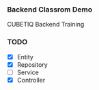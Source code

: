 ### Backend Classrom Demo
CUBETIQ Backend Training

### TODO
- [x] Entity
- [x] Repository
- [ ] Service
- [x] Controller
